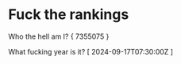 # Fuck the rankings

Who the hell am I?
{ 7355075 }

What fucking year is it?
[ 2024-09-17T07:30:00Z ]
